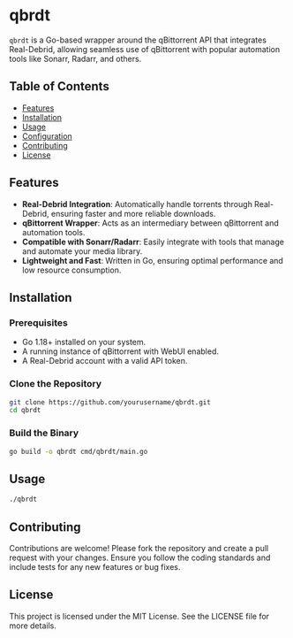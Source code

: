 # qbrdt

`qbrdt` is a Go-based wrapper around the qBittorrent API that integrates Real-Debrid, allowing seamless use of qBittorrent with popular automation tools like Sonarr, Radarr, and others.

## Table of Contents

- [Features](#features)
- [Installation](#installation)
- [Usage](#usage)
- [Configuration](#configuration)
- [Contributing](#contributing)
- [License](#license)

## Features

- **Real-Debrid Integration**: Automatically handle torrents through Real-Debrid, ensuring faster and more reliable downloads.
- **qBittorrent Wrapper**: Acts as an intermediary between qBittorrent and automation tools.
- **Compatible with Sonarr/Radarr**: Easily integrate with tools that manage and automate your media library.
- **Lightweight and Fast**: Written in Go, ensuring optimal performance and low resource consumption.

## Installation

### Prerequisites

- Go 1.18+ installed on your system.
- A running instance of qBittorrent with WebUI enabled.
- A Real-Debrid account with a valid API token.

### Clone the Repository

```bash
git clone https://github.com/yourusername/qbrdt.git
cd qbrdt
```

### Build the Binary

```bash
go build -o qbrdt cmd/qbrdt/main.go
```

## Usage

```bash
./qbrdt
```



## Contributing

Contributions are welcome! Please fork the repository and create a pull request with your changes. Ensure you follow the coding standards and include tests for any new features or bug fixes.

## License

This project is licensed under the MIT License. See the LICENSE file for more details.